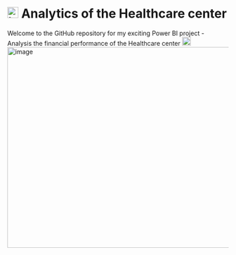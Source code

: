 # <img width="25" height="25" alt="image" src="https://github.com/user-attachments/assets/0d6b8573-170b-4ebd-b469-c1a7263a3c23" /> Analytics of the Healthcare center
Welcome to the GitHub repository for my exciting Power BI project - Analysis the financial performance of the Healthcare center <img width="20" height="20" alt="image" src="https://github.com/user-attachments/assets/2ad13dce-d7a9-4f22-90c1-b4fc355697b4" />
<img width="818" height="456" alt="image" src="https://github.com/user-attachments/assets/474bef16-bbf3-431f-be3d-11f6fbf1270c" />


